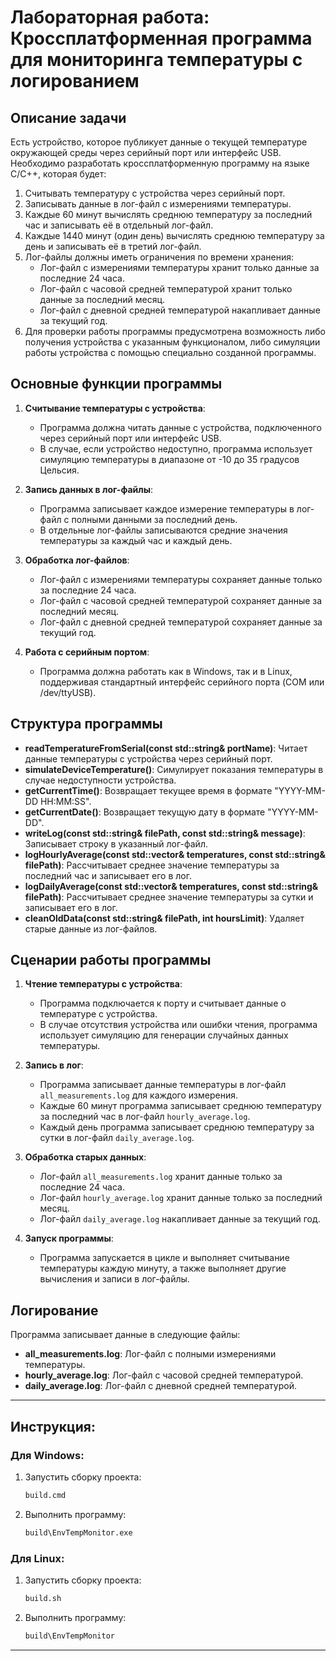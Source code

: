 # Лабораторная работа: Кроссплатформенная программа для мониторинга температуры с логированием

## Описание задачи

Есть устройство, которое публикует данные о текущей температуре окружающей среды через серийный порт или интерфейс USB. Необходимо разработать кроссплатформенную программу на языке C/C++, которая будет:

1. Считывать температуру с устройства через серийный порт.
2. Записывать данные в лог-файл с измерениями температуры.
3. Каждые 60 минут вычислять среднюю температуру за последний час и записывать её в отдельный лог-файл.
4. Каждые 1440 минут (один день) вычислять среднюю температуру за день и записывать её в третий лог-файл.
5. Лог-файлы должны иметь ограничения по времени хранения:
   - Лог-файл с измерениями температуры хранит только данные за последние 24 часа.
   - Лог-файл с часовой средней температурой хранит только данные за последний месяц.
   - Лог-файл с дневной средней температурой накапливает данные за текущий год.
6. Для проверки работы программы предусмотрена возможность либо получения устройства с указанным функционалом, либо симуляции работы устройства с помощью специально созданной программы.

## Основные функции программы

1. **Считывание температуры с устройства**:
   - Программа должна читать данные с устройства, подключенного через серийный порт или интерфейс USB.
   - В случае, если устройство недоступно, программа использует симуляцию температуры в диапазоне от -10 до 35 градусов Цельсия.

2. **Запись данных в лог-файлы**:
   - Программа записывает каждое измерение температуры в лог-файл с полными данными за последний день.
   - В отдельные лог-файлы записываются средние значения температуры за каждый час и каждый день.

3. **Обработка лог-файлов**:
   - Лог-файл с измерениями температуры сохраняет данные только за последние 24 часа.
   - Лог-файл с часовой средней температурой сохраняет данные за последний месяц.
   - Лог-файл с дневной средней температурой сохраняет данные за текущий год.

4. **Работа с серийным портом**:
   - Программа должна работать как в Windows, так и в Linux, поддерживая стандартный интерфейс серийного порта (COM или /dev/ttyUSB).

## Структура программы

- **readTemperatureFromSerial(const std::string& portName)**: Читает данные температуры с устройства через серийный порт.
- **simulateDeviceTemperature()**: Симулирует показания температуры в случае недоступности устройства.
- **getCurrentTime()**: Возвращает текущее время в формате "YYYY-MM-DD HH:MM:SS".
- **getCurrentDate()**: Возвращает текущую дату в формате "YYYY-MM-DD".
- **writeLog(const std::string& filePath, const std::string& message)**: Записывает строку в указанный лог-файл.
- **logHourlyAverage(const std::vector<float>& temperatures, const std::string& filePath)**: Рассчитывает среднее значение температуры за последний час и записывает его в лог.
- **logDailyAverage(const std::vector<float>& temperatures, const std::string& filePath)**: Рассчитывает среднее значение температуры за сутки и записывает его в лог.
- **cleanOldData(const std::string& filePath, int hoursLimit)**: Удаляет старые данные из лог-файлов.

## Сценарии работы программы

1. **Чтение температуры с устройства**:
   - Программа подключается к порту и считывает данные о температуре с устройства.
   - В случае отсутствия устройства или ошибки чтения, программа использует симуляцию для генерации случайных данных температуры.

2. **Запись в лог**:
   - Программа записывает данные температуры в лог-файл `all_measurements.log` для каждого измерения.
   - Каждые 60 минут программа записывает среднюю температуру за последний час в лог-файл `hourly_average.log`.
   - Каждый день программа записывает среднюю температуру за сутки в лог-файл `daily_average.log`.

3. **Обработка старых данных**:
   - Лог-файл `all_measurements.log` хранит данные только за последние 24 часа.
   - Лог-файл `hourly_average.log` хранит данные только за последний месяц.
   - Лог-файл `daily_average.log` накапливает данные за текущий год.

4. **Запуск программы**:
   - Программа запускается в цикле и выполняет считывание температуры каждую минуту, а также выполняет другие вычисления и записи в лог-файлы.

## Логирование

Программа записывает данные в следующие файлы:

- **all_measurements.log**: Лог-файл с полными измерениями температуры.
- **hourly_average.log**: Лог-файл с часовой средней температурой.
- **daily_average.log**: Лог-файл с дневной средней температурой.

---

## Инструкция:

### Для Windows:

1. Запустить сборку проекта:
   ```cmd
   build.cmd
   ```
2. Выполнить программу:
   ```cmd
   build\EnvTempMonitor.exe
   ```

### Для Linux:

1. Запустить сборку проекта:
   ```bash
   build.sh
   ```
2. Выполнить программу:
   ```bash
   build\EnvTempMonitor
   ```

---